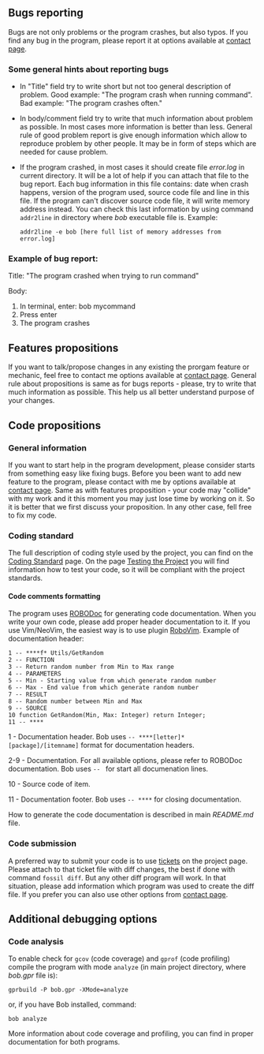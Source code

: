 ## Bugs reporting

Bugs are not only problems or the program crashes, but also typos. If you
find any bug in the program, please report it at options available at [contact page](https://www.laeran.pl/repositories/bob/wiki?name=Contact).

### Some general hints about reporting bugs

* In "Title" field try to write short but not too general description of
  problem. Good example: "The program crash when running command". Bad
  example: "The program crashes often."
* In body/comment field try to write that much information about problem as
  possible. In most cases more information is better than less. General rule
  of good problem report is give enough information which allow to reproduce
  problem by other people. It may be in form of steps which are needed for
  cause problem.
* If the program crashed, in most cases it should create file *error.log* in
  current directory. It will be a lot of help if you can attach that file to
  the bug report. Each bug information in this file contains: date when crash
  happens, version of the program used, source code file and line in this
  file. If the program can't  discover source code file, it will write memory
  address instead. You can check this last information by using command
  `addr2line` in directory where *bob* executable file is. Example:

  `addr2line -e bob [here full list of memory addresses from error.log]`

### Example of bug report:

Title: "The program crashed when trying to run command"

Body:

1. In terminal, enter: bob mycommand
2. Press enter
3. The program crashes

## Features propositions

If you want to talk/propose changes in any existing the prorgam feature or
mechanic, feel free to contact me options available at [contact page](https://www.laeran.pl/repositories/bob/wiki?name=Contact). General rule about propositions is same as for bugs reports - please,
try to write that much information as possible. This help us all better
understand purpose of your changes.

## Code propositions

### General information

If you want to start help in the program development, please consider starts
from something easy like fixing bugs. Before you been want to add new feature
to the program, please contact with me by options available at [contact page](https://www.laeran.pl/repositories/bob/wiki?name=Contact). Same as with features proposition - your code may "collide" with
my work and it this moment you may just lose time by working on it. So it is
better that we first discuss your proposition. In any other case, fell free
to fix my code.

### Coding standard

The full description of coding style used by the project, you can find on the
[Coding Standard](https://www.laeran.pl/repositories/bob/wiki?name=Coding%20Standard) page.
On the page [Testing the Project](https://www.laeran.pl/repositories/bob/wiki?name=Testing%20the%20Project) you will
find information how to test your code, so it will be compliant with the
project standards.

#### Code comments formatting

The program uses [ROBODoc](https://rfsber.home.xs4all.nl/Robo/) for generating
code documentation. When you write your own code, please add proper header
documentation to it. If you use Vim/NeoVim, the easiest way is to use plugin
[RoboVim](https://github.com/thindil/robovim). Example of documentation
header:

    1 -- ****f* Utils/GetRandom
    2 -- FUNCTION
    3 -- Return random number from Min to Max range
    4 -- PARAMETERS
    5 -- Min - Starting value from which generate random number
    6 -- Max - End value from which generate random number
    7 -- RESULT
    8 -- Random number between Min and Max
    9 -- SOURCE
    10 function GetRandom(Min, Max: Integer) return Integer;
    11 -- ****

1 - Documentation header. Bob uses `-- ****[letter]* [package]/[itemname]`
format for documentation headers.

2-9 - Documentation. For all available options, please refer to ROBODoc
documentation. Bob uses `-- ` for start all documenation lines.

10 - Source code of item.

11 - Documentation footer. Bob uses `-- ****` for closing documentation.

How to generate the code documentation is described in main *README.md* file.

### Code submission

A preferred way to submit your code is to use [tickets](https://www.laeran.pl/repositories/bob/ticket)
on the project page. Please attach to that ticket file with diff changes,
the best if done with command `fossil diff`. But any other diff program will
work. In that situation, please add information which program was used to
create the diff file. If you prefer you can also use other options from
[contact page](https://www.laeran.pl/repositories/bob/wiki?name=Contact).

## Additional debugging options

### Code analysis

To enable check for `gcov` (code coverage) and `gprof` (code profiling) compile
the program with mode `analyze` (in main project directory, where *bob.gpr*
file is):

`gprbuild -P bob.gpr -XMode=analyze`

or, if you have Bob installed, command:

`bob analyze`

More information about code coverage and profiling, you can find in proper
documentation for both programs.
